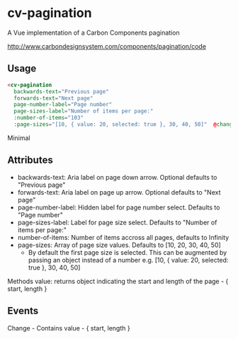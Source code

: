 # cv-pagination

A Vue implementation of a Carbon Components pagination

http://www.carbondesignsystem.com/components/pagination/code

## Usage

```html
<cv-pagination
  backwards-text="Previous page"
  forwards-text="Next page"
  page-number-label="Page number"
  page-sizes-label="Number of items per page:"
  :number-of-items="103"
  :page-sizes="[10, { value: 20, selected: true }, 30, 40, 50]"  @change="onChange"></cv-pagination>
```

Minimal
<cv-pagination>

## Attributes

- backwards-text: Aria label on page down arrow. Optional defaults to "Previous page"
- forwards-text: Aria label on page up arrow. Optional defaults to "Next page"
- page-number-label: Hidden label for page number select. Defaults to "Page number"
- page-sizes-label: Label for page size select. Defaults to "Number of items per page:"
- number-of-items: Number of items accross all pages, defaults to Infinity
- page-sizes: Array of page size values.
  Defaults to [10, 20, 30, 40, 50]
  - By default the first page size is selected. This can be augmented by passing an object instead of a number e.g.
    [10, { value: 20, selected: true }, 30, 40, 50]

Methods
value: returns object indicating the start and length of the page - { start, length }

## Events

Change - Contains value - { start, length }
